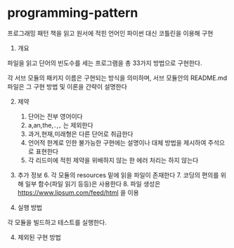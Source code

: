# programming-pattern

프로그래밍 패턴 책을 읽고 
원서에 적힌 언어인 파이썬 대신 코틀린을 이용해 구현

1. 개요 

파일을 읽고 단어의 빈도수를 세는 프로그램을 총 33가지 방법으로 구현한다.

각 서브 모듈의 패키지 이름은 구현되는 방식을 의미하며, 서브 모듈안의 README.md 파일은
그 구현 방법 및 이론을 간략이 설명한다

2. 제약
   
    1. 단어는 전부 영어이다
    2. a,an,the,`.`,`,` 는 제외한다
    3. 과거,현재,미래형은 다른 단어로 취급한다
    4. 언어적 한계로 인한 불가능한 구현에는 설명이나 대체 방법을 제시하여
    주석으로 표현한다
    5. 각 리드미에 적힌 제약을 위배하지 않는 한 에러 처리는 하지 않는다
   
    
3. 추가 정보
    6. 각 모듈의 resources 밑에 읽을 파일이 존재한다
    7. 코딩의 편의를 위해 일부 함수(파일 읽기 등등)은 사용한다
    8. 파일 생성은 https://www.lipsum.com/feed/html 을 이용

    
3. 실행 방법

각 모듈을 빌드하고 테스트를 실행한다.


4. 제외된 구현 방법

    

